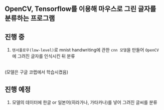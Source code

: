## OpenCV, Tensorflow를 이용해 마우스로 그린 글자를 분류하는 프로그램

## 진행 중
1. `텐서플로우(low-level)`로 mnist handwriting에 관한 `cnn 모델`을 만들어 `OpenCV`에 그려진 글자를 인식시킨 뒤 분류
<br>
(모델은 구글 코랩에서 학습시켰음)

## 진행 예정

1. 모델의 데이터에 한글 or 일본어(히라가나, 가타카나)를 넣어 그려진 글씨를 분류
